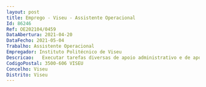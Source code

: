 ```yaml
--- 
layout: post
title: Emprego - Viseu - Assistente Operacional
Id: 86246
Ref: OE202104/0459
DataAbertura: 2021-04-20
DataFecho: 2021-05-04
Trabalho: Assistente Operacional
Empregador: Instituto Politécnico de Viseu
Descricao:   Executar tarefas diversas de apoio administrativo e de apoio ao funcionamento da atividadeletiva, designadamente  garantir o apoio aos diferentes Laboratórios da ESAV e respetivas áreastécnicas de apoio, de acordo com as regras de funcionamento, segurança e ambiente definidaspara os laboratórios, incluindo a limpeza, arrumação e reposição de consumíveis nas salas de aula,laboratórios, corredores e instalações sanitárias   Efetuar a limpeza a seco ou húmida ou lavagem, descontaminação e secagem, se aplicável,de equipamentos, materiais e utensílios utilizados em aulas práticas, de acordo com as regrasdefinidas   Efetuar a gestão dos registos das salas de aula e meios audiovisuais afetos, bem comonos livros de atividades letivas   Dar apoio ao serviço de expediente e arquivo e reprografia   Garantir o serviço de atendimento telefónico, quando necessário   Garantir o apoio logístico a reuniões e eventos, incluindo coffee  breaks, montagens e desmontagens   Efetuar deslocações internas e ao exterior para recolha aquisição ou entrega de correio,documentação ou bens   Afixar informações académicas, institucionais ou outras bem como meios de divulgaçãointernos e externos   Receber e transmitir informações diversas  registar informação, de acordo com procedimentosdefinidos   Apoiar serviços de manutenção e reparação na ESAV, efetuando operações de conserto,arranjo e manutenção de equipamentos   Efetuar a preservação e rega dos pequenos espaços verdes da ESAV   Executar tarefas de apoio elementar, indispensáveis ao funcionamento dos serviços, podendocomportar esforço físico, nomeadamente  movimentação de mobiliário escolar, expositores, equipamentos,consumíveis e outros materiais necessários ao funcionamento regular dos Serviços.
CodigoPostal: 3500-606 VISEU
Concelho: Viseu
Distrito: Viseu
--- 
```

